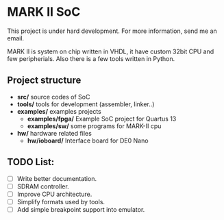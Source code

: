 MARK II SoC
====================

This project is under hard development. For more information, send me an email.

MARK II is system on chip written in VHDL, it have custom 32bit CPU and few peripherials.
Also there is a few tools written in Python.


Project structure
--------------------

 * **src/** source codes of SoC
 * **tools/** tools for development (assembler, linker..)
 * **examples/** examples projects
    * **examples/fpga/** Example SoC project for Quartus 13
    * **examples/sw/** some programs for MARK-II cpu
 * **hw/** hardware related files
    * **hw/ioboard/** Interface board for DE0 Nano


TODO List:
--------------------
- [ ] Write better documentation.
- [ ] SDRAM controller.
- [ ] Improve CPU architecture.
- [ ] Simplify formats used by tools.
- [ ] Add simple breakpoint support into emulator.
